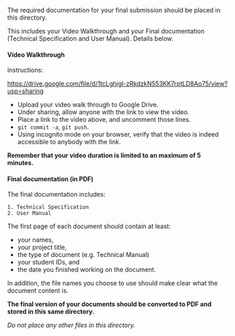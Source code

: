 The required documentation for your final submission should be placed in this directory.

This includes your Video Walkthrough and your Final documentation (Technical Specification and User Manual). Details below.

#### Video Walkthrough

Instructions:

https://drive.google.com/file/d/1tcLghigl-zRkdzkN553KK7rptLD8Ao75/view?usp=sharing

* Upload your video walk through to Google Drive.
* Under sharing, allow anyone with the link to view the video.
* Place a link to the video above, and uncomment those lines.
* `git commit -a`, `git push`.
* Using incognito mode on your browser, verify that the video is indeed accessible to anybody with the link.

**Remember that your video duration is limited to an maximum of 5 minutes.**

#### Final documentation (in PDF) 
The final documentation includes:

    1. Technical Specification
    2. User Manual


The first page of each document should contain at least:

* your names,
* your project title,
* the type of document (e.g. Technical Manual)
* your student IDs, and
* the date you finished working on the document.

In addition, the file names you choose to use should make clear what the document content is.

**The final version of your documents should be converted to PDF and stored in this same directory.**

_Do not place any other files in this directory._